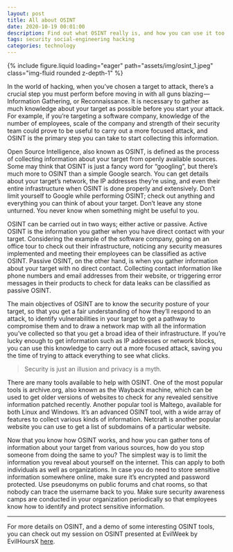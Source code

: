 ```yaml
---
layout: post
title: All about OSINT
date: 2020-10-19 00:01:00
description: Find out what OSINT really is, and how you can use it too.
tags: security social-engineering hacking
categories: technology
---
```

<div class="row mt-3">
    <div class="col-sm mt-3 mt-md-0">
        {% include figure.liquid loading="eager" path="assets/img/osint_1.jpeg" class="img-fluid rounded z-depth-1" %}
    </div>
</div>

In the world of hacking, when you’ve chosen a target to attack, there’s a crucial step you must perform before moving in with all guns blazing — Information Gathering, or Reconnaissance. It is necessary to gather as much knowledge about your target as possible before you start your attack. For example, if you’re targeting a software company, knowledge of the number of employees, scale of the company and strength of their security team could prove to be useful to carry out a more focused attack, and OSINT is the primary step you can take to start collecting this information.

Open Source Intelligence, also known as OSINT, is defined as the process of collecting information about your target from openly available sources. Some may think that OSINT is just a fancy word for “googling”, but there’s much more to OSINT than a simple Google search. You can get details about your target’s network, the IP addresses they’re using, and even their entire infrastructure when OSINT is done properly and extensively. Don’t limit yourself to Google while performing OSINT; check out anything and everything you can think of about your target. Don’t leave any stone unturned. You never know when something might be useful to you.

OSINT can be carried out in two ways; either active or passive. Active OSINT is the information you gather when you have direct contact with your target. Considering the example of the software company, going on an office tour to check out their infrastructure, noticing any security measures implemented and meeting their employees can be classified as active OSINT. Passive OSINT, on the other hand, is when you gather information about your target with no direct contact. Collecting contact information like phone numbers and email addresses from their website, or triggering error messages in their products to check for data leaks can be classified as passive OSINT.

The main objectives of OSINT are to know the security posture of your target, so that you get a fair understanding of how they’ll respond to an attack, to identify vulnerabilities in your target to get a pathway to compromise them and to draw a network map with all the information you’ve collected so that you get a broad idea of their infrastructure. If you’re lucky enough to get information such as IP addresses or network blocks, you can use this knowledge to carry out a more focused attack, saving you the time of trying to attack everything to see what clicks.

> Security is just an illusion and privacy is a myth.

There are many tools available to help with OSINT. One of the most popular tools is archive.org, also known as the Wayback machine, which can be used to get older versions of websites to check for any revealed sensitive information patched recently. Another popular tool is Maltego, available for both Linux and Windows. It’s an advanced OSINT tool, with a wide array of features to collect various kinds of information. Netcraft is another popular website you can use to get a list of subdomains of a particular website.

Now that you know how OSINT works, and how you can gather tons of information about your target from various sources, how do you stop someone from doing the same to you? The simplest way is to limit the information you reveal about yourself on the internet. This can apply to both individuals as well as organizations. In case you do need to store sensitive information somewhere online, make sure it’s encrypted and password protected. Use pseudonyms on public forums and chat rooms, so that nobody can trace the username back to you. Make sure security awareness camps are conducted in your organization periodically so that employees know how to identify and protect sensitive information.

* * *

For more details on OSINT, and a demo of some interesting OSINT tools, you can check out my session on OSINT presented at EvilWeek by EvilHoursX [here](https://bit.ly/3o7ywZq).